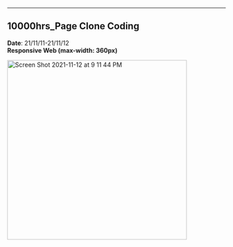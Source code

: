 
----      
 10000hrs_Page Clone Coding    
---
**Date**: 21/11/11-21/11/12    
**Responsive Web (max-width: 360px)**


<img width="414" alt="Screen Shot 2021-11-12 at 9 11 44 PM" src="https://user-images.githubusercontent.com/82393165/141465261-48be9091-dea4-46fa-984e-4056495e3111.png">
